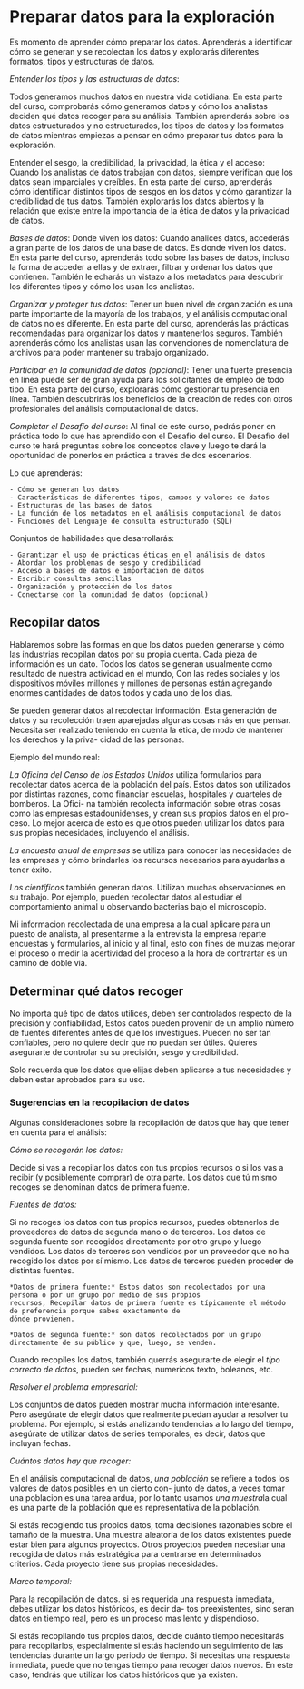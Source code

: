 # Preparar datos para la exploración

Es momento de aprender cómo preparar los datos. Aprenderás a identificar cómo se generan y se recolectan los datos y
explorarás diferentes formatos, tipos y estructuras de datos.

*Entender los tipos y las estructuras de datos*:

Todos generamos muchos datos en nuestra vida cotidiana. En esta parte del curso, comprobarás cómo generamos datos y cómo
los analistas deciden qué datos recoger para su análisis. También aprenderás sobre los datos estructurados y no estructurados,
los tipos de datos y los formatos de datos mientras empiezas a pensar en cómo preparar tus datos para la exploración.

Entender el sesgo, la credibilidad, la privacidad, la ética y el acceso: Cuando los analistas de datos trabajan con datos,
siempre verifican que los datos sean imparciales y creíbles. En esta parte del curso, aprenderás cómo identificar distintos
tipos de sesgos en los datos y cómo garantizar la credibilidad de tus datos. También explorarás los datos abiertos y la
relación que existe entre la importancia de la ética de datos y la privacidad de datos.

*Bases de datos*: Donde viven los datos: Cuando analices datos, accederás a gran parte de los datos de una base de datos.
Es donde viven los datos. En esta parte del curso, aprenderás todo sobre las bases de datos, incluso la forma de acceder
a ellas y de extraer, filtrar y ordenar los datos que contienen. También le echarás un vistazo a los metadatos para descubrir
los diferentes tipos y cómo los usan los analistas.

*Organizar y proteger tus datos*: Tener un buen nivel de organización es una parte importante de la mayoría de los trabajos,
y el análisis computacional de datos no es diferente. En esta parte del curso, aprenderás las prácticas recomendadas para
organizar los datos y mantenerlos seguros. También aprenderás cómo los analistas usan las convenciones de nomenclatura de
archivos para poder mantener su trabajo organizado.

*Participar en la comunidad de datos (opcional)*: Tener una fuerte presencia en línea puede ser de gran ayuda para los
solicitantes de empleo de todo tipo. En esta parte del curso, explorarás cómo gestionar tu presencia en línea. También
descubrirás los beneficios de la creación de redes con otros profesionales del análisis computacional de datos.

*Completar el Desafío del curso*: Al final de este curso, podrás poner en práctica todo lo que has aprendido con el Desafío
del curso. El Desafío del curso te hará preguntas sobre los conceptos clave y luego te dará la oportunidad de ponerlos
en práctica a través de dos escenarios.

Lo que aprenderás:

    - Cómo se generan los datos
    - Características de diferentes tipos, campos y valores de datos
    - Estructuras de las bases de datos
    - La función de los metadatos en el análisis computacional de datos
    - Funciones del Lenguaje de consulta estructurado (SQL)

Conjuntos de habilidades que desarrollarás:

    - Garantizar el uso de prácticas éticas en el análisis de datos
    - Abordar los problemas de sesgo y credibilidad
    - Acceso a bases de datos e importación de datos
    - Escribir consultas sencillas
    - Organización y protección de los datos
    - Conectarse con la comunidad de datos (opcional)

## Recopilar datos

Hablaremos sobre las formas en que los datos pueden generarse y cómo las industrias recopilan datos por su propia cuenta.
Cada pieza de información es un dato. Todos los datos se generan usualmente como resultado de nuestra actividad en el mundo,
Con las redes sociales y los dispositivos móviles millones y millones de personas están agregando enormes cantidades de
datos todos y cada uno de los días.

Se pueden generar datos al recolectar información. Esta generación de datos y su recolección traen aparejadas algunas
cosas más en que pensar. Necesita ser realizado teniendo en cuenta la ética, de modo de mantener los derechos y la priva-
cidad de las personas.

Ejemplo del mundo real:

*La Oficina del Censo de los Estados Unidos* utiliza formularios para recolectar datos acerca de la población del país.
Estos datos son utilizados por distintas razones, como financiar escuelas, hospitales y cuarteles de bomberos. La Ofici-
na también recolecta información sobre otras cosas como las empresas estadounidenses, y crean sus propios datos en el pro-
ceso. Lo mejor acerca de esto es que otros pueden utilizar los datos para sus propias necesidades, incluyendo el análisis.

*La encuesta anual de empresas* se utiliza para conocer las necesidades de las empresas y cómo brindarles los recursos
necesarios para ayudarlas a tener éxito.

*Los científicos* también generan datos. Utilizan muchas observaciones en su trabajo. Por ejemplo, pueden recolectar datos
al estudiar el comportamiento animal u observando bacterias bajo el microscopio.

Mi informacion recolectada de una empresa a la cual aplicare para un puesto de analista, al presentarme a la entrevista
la empresa reparte encuestas y formularios, al inicio y al final, esto con fines de muizas mejorar el proceso o medir la
acertividad del proceso a la hora de contrartar es un camino de doble via.

## Determinar qué datos recoger

No importa qué tipo de datos utilices, deben ser controlados respecto de la precisión y confiabilidad, Estos datos pueden
provenir de un amplio número de fuentes diferentes antes de que los investigues. Pueden no ser tan confiables, pero no
quiere decir que no puedan ser útiles. Quieres asegurarte de controlar su su precisión, sesgo y credibilidad.

Solo recuerda que los datos que elijas deben aplicarse a tus necesidades y deben estar aprobados para su uso.

### Sugerencias en la recopilacion de datos

Algunas consideraciones sobre la recopilación de datos que hay que tener en cuenta para el análisis:

*Cómo se recogerán los datos:*

Decide si vas a recopilar los datos con tus propios recursos o si los vas a recibir (y posiblemente comprar) de otra
parte. Los datos que tú mismo recoges se denominan datos de primera fuente.

*Fuentes de datos:*

Si no recoges los datos con tus propios recursos, puedes obtenerlos de proveedores de datos de segunda mano o de terceros.
Los datos de segunda fuente son recogidos directamente por otro grupo y luego vendidos. Los datos de terceros son vendidos
por un proveedor que no ha recogido los datos por sí mismo. Los datos de terceros pueden proceder de distintas fuentes.

    *Datos de primera fuente:* Estos datos son recolectados por una persona o por un grupo por medio de sus propios
    recursos, Recopilar datos de primera fuente es típicamente el método de preferencia porque sabes exactamente de
    dónde provienen.

    *Datos de segunda fuente:* son datos recolectados por un grupo directamente de su público y que, luego, se venden.

Cuando recopiles los datos, también querrás asegurarte de elegir el *tipo correcto de datos*, pueden ser fechas, numericos
texto, boleanos, etc.

*Resolver el problema empresarial:*

Los conjuntos de datos pueden mostrar mucha información interesante. Pero asegúrate de elegir datos que realmente puedan
ayudar a resolver tu problema. Por ejemplo, si estás analizando tendencias a lo largo del tiempo, asegúrate de utilizar
datos de series temporales, es decir, datos que incluyan fechas.

*Cuántos datos hay que recoger:*

En el análisis computacional de datos, *una población* se refiere a todos los valores de datos posibles en un cierto con-
junto de datos, a veces tomar una poblacion es una tarea ardua, por lo tanto usamos *una muestra*la cual es una parte de la
población que es representativa de la población.

Si estás recogiendo tus propios datos, toma decisiones razonables sobre el tamaño de la muestra. Una muestra aleatoria
de los datos existentes puede estar bien para algunos proyectos. Otros proyectos pueden necesitar una recogida de datos
más estratégica para centrarse en determinados criterios. Cada proyecto tiene sus propias necesidades.

*Marco temporal:*

Para la recopilación de datos. si es requerida una respuesta inmediata, debes utilizar los datos históricos, es decir da-
tos preexistentes, sino seran datos en tiempo real, pero es un proceso mas lento y dispendioso.

Si estás recopilando tus propios datos, decide cuánto tiempo necesitarás para recopilarlos, especialmente si estás haciendo
un seguimiento de las tendencias durante un largo periodo de tiempo. Si necesitas una respuesta inmediata, puede que no
tengas tiempo para recoger datos nuevos. En este caso, tendrás que utilizar los datos históricos que ya existen.
